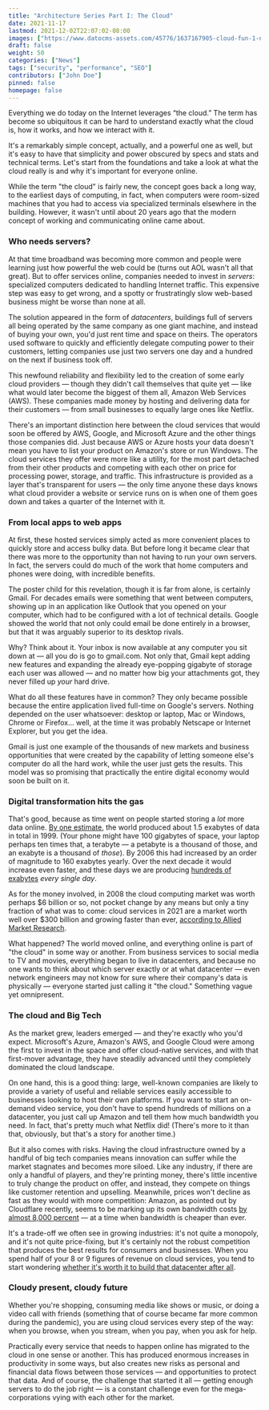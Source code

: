 ```yaml
---
title: "Architecture Series Part I: The Cloud"
date: 2021-11-17
lastmod: 2021-12-02T22:07:02-08:00
images: ["https://www.datocms-assets.com/45776/1637167905-cloud-fun-1-new-resolution.gif"]
draft: false
weight: 50
categories: ["News"]
tags: ["security", "performance", "SEO"]
contributors: ["John Doe"]
pinned: false
homepage: false
---
```

Everything we do today on the Internet leverages “the cloud.” The term has become so ubiquitous it can be hard to understand exactly what the cloud is, how it works, and how we interact with it.

It's a remarkably simple concept, actually, and a powerful one as well, but it's easy to have that simplicity and power obscured by specs and stats and technical terms. Let's start from the foundations and take a look at what the cloud really is and why it's important for everyone online.

While the term "the cloud" is fairly new, the concept goes back a long way, to the earliest days of computing, in fact, when computers were room-sized machines that you had to access via specialized terminals elsewhere in the building. However, it wasn't until about 20 years ago that the modern concept of working and communicating online came about.

### Who needs servers?

At that time broadband was becoming more common and people were learning just how powerful the web could be (turns out AOL wasn't all that great). But to offer services online, companies needed to invest in _servers_: specialized computers dedicated to handling Internet traffic. This expensive step was easy to get wrong, and a spotty or frustratingly slow web-based business might be worse than none at all.

The solution appeared in the form of _datacenters_, buildings full of servers all being operated by the same company as one giant machine, and instead of buying your own, you'd just rent time and space on theirs. The operators used software to quickly and efficiently delegate computing power to their customers, letting companies use just two servers one day and a hundred on the next if business took off.

This newfound reliability and flexibility led to the creation of some early cloud providers — though they didn't call themselves that quite yet — like what would later become the biggest of them all, Amazon Web Services (AWS). These companies made money by hosting and delivering data for their customers — from small businesses to equally large ones like Netflix.

There's an important distinction here between the cloud services that would soon be offered by AWS, Google, and Microsoft Azure and the other things those companies did. Just because AWS or Azure hosts your data doesn't mean you have to list your product on Amazon's store or run Windows. The cloud services they offer were more like a utility, for the most part detached from their other products and competing with each other on price for processing power, storage, and traffic. This infrastructure is provided as a layer that's transparent for users — the only time anyone these days knows what cloud provider a website or service runs on is when one of them goes down and takes a quarter of the Internet with it.

### From local apps to web apps

At first, these hosted services simply acted as more convenient places to quickly store and access bulky data. But before long it became clear that there was more to the opportunity than not having to run your own servers. In fact, the servers could do much of the work that home computers and phones were doing, with incredible benefits.

The poster child for this revelation, though it is far from alone, is certainly Gmail. For decades emails were something that went between computers, showing up in an application like Outlook that you opened on your computer, which had to be configured with a lot of technical details. Google showed the world that not only could email be done entirely in a browser, but that it was arguably superior to its desktop rivals.

Why? Think about it. Your inbox is now available at any computer you sit down at — all you do is go to gmail.com. Not only that, Gmail kept adding new features and expanding the already eye-popping gigabyte of storage each user was allowed — and no matter how big your attachments got, they never filled up _your_ hard drive.

What do all these features have in common? They only became possible because the entire application lived full-time on Google's servers. Nothing depended on the user whatsoever: desktop or laptop, Mac or Windows, Chrome or Firefox... well, at the time it was probably Netscape or Internet Explorer, but you get the idea.

Gmail is just one example of the thousands of new markets and business opportunities that were created by the capability of letting someone else's computer do all the hard work, while the user just gets the results. This model was so promising that practically the entire digital economy would soon be built on it.

### Digital transformation hits the gas

That's good, because as time went on people started storing a _lot_ more data online. [By one estimate](https://www.forbes.com/sites/gilpress/2013/05/09/a-very-short-history-of-big-data/), the world produced about 1.5 exabytes of data in total in 1999. (Your phone might have 100 gigabytes of space, your laptop perhaps ten times that, a terabyte — a petabyte is a thousand of those, and an exabyte is a thousand of _those_). By 2006 this had increased by an order of magnitude to 160 exabytes yearly. Over the next decade it would increase even faster, and these days we are producing [hundreds of exabytes](https://blog.iotechnologies.com/data-utilization-research/) _every single day_.

As for the money involved, in 2008 the cloud computing market was worth perhaps $6 billion or so, not pocket change by any means but only a tiny fraction of what was to come: cloud services in 2021 are a market worth well over $300 billion and growing faster than ever, [according to Allied Market Research](https://www.alliedmarketresearch.com/cloud-services-market).

What happened? The world moved online, and everything online is part of "the cloud" in some way or another. From business services to social media to TV and movies, everything began to live in datacenters, and because no one wants to think about which server exactly or at what datacenter — even network engineers may not know for sure where their company's data is physically — everyone started just calling it "the cloud." Something vague yet omnipresent.

### The cloud and Big Tech 

As the market grew, leaders emerged — and they're exactly who you'd expect. Microsoft's Azure, Amazon's AWS, and Google Cloud were among the first to invest in the space and offer cloud-native services, and with that first-mover advantage, they have steadily advanced until they completely dominated the cloud landscape.

On one hand, this is a good thing: large, well-known companies are likely to provide a variety of useful and reliable services easily accessible to businesses looking to host their own platforms. If you want to start an on-demand video service, you don't have to spend hundreds of millions on a datacenter, you just call up Amazon and tell them how much bandwidth you need. In fact, that's pretty much what Netflix did! (There's more to it than that, obviously, but that's a story for another time.)

But it also comes with risks. Having the cloud infrastructure owned by a handful of big tech companies means innovation can suffer while the market stagnates and becomes more siloed. Like any industry, if there are only a handful of players, and they're printing money, there's little incentive to truly change the product on offer, and instead, they compete on things like customer retention and upselling. Meanwhile, prices won't decline as fast as they would with more competition: Amazon, as pointed out by Cloudflare recently, seems to be marking up its own bandwidth costs [by almost 8,000 percent](https://blog.cloudflare.com/aws-egregious-egress/) — at a time when bandwidth is cheaper than ever.

It's a trade-off we often see in growing industries: it's not quite a monopoly, and it's not quite price-fixing, but it's certainly not the robust competition that produces the best results for consumers and businesses. When you spend half of your 8 or 9 figures of revenue on cloud services, you tend to start wondering [whether it's worth it to build that datacenter after all](https://a16z.com/2021/05/27/cost-of-cloud-paradox-market-cap-cloud-lifecycle-scale-growth-repatriation-optimization/).

### Cloudy present, cloudy future

Whether you're shopping, consuming media like shows or music, or doing a video call with friends (something that of course became far more common during the pandemic), you are using cloud services every step of the way: when you browse, when you stream, when you pay, when you ask for help.

Practically every service that needs to happen online has migrated to the cloud in one sense or another. This has produced enormous increases in productivity in some ways, but also creates new risks as personal and financial data flows between those services — and opportunities to protect that data. And of course, the challenge that started it all — getting enough servers to do the job right — is a constant challenge even for the mega-corporations vying with each other for the market.